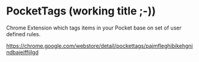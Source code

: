 PocketTags (working title ;-))
==========
 
Chrome Extension which tags items in your Pocket base on set of user defined rules.

https://chrome.google.com/webstore/detail/pockettags/pajmfleghibikehgnindbajeiffijlgd
